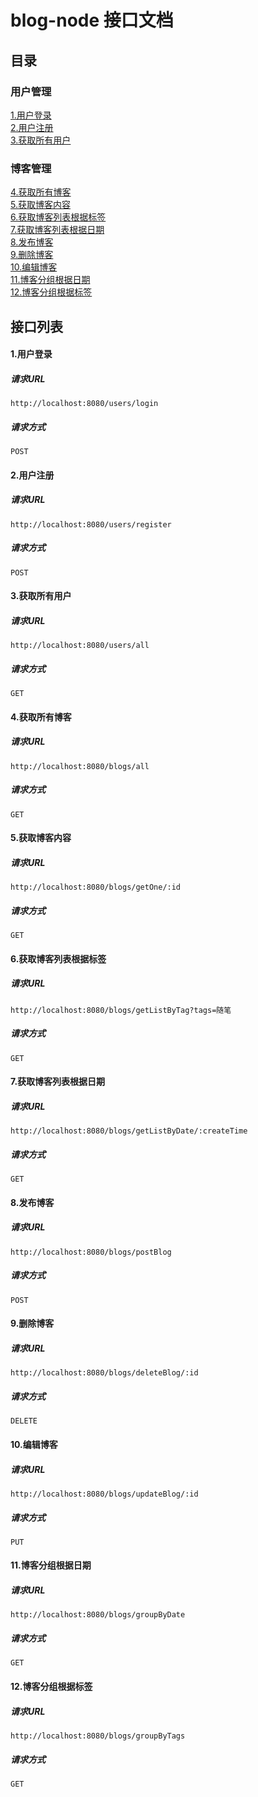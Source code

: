 # blog-node 接口文档

## 目录
### 用户管理
[1.用户登录](#1用户登录)<br/>
[2.用户注册](#2用户注册)<br/>
[3.获取所有用户](#3获取所有用户)<br/>

### 博客管理
[4.获取所有博客](#4获取所有博客)<br/>
[5.获取博客内容](#5获取博客内容)<br/>
[6.获取博客列表根据标签](#6获取博客列表根据标签)<br/>
[7.获取博客列表根据日期](#7获取博客列表根据日期)<br/>
[8.发布博客](#8发布博客)<br/>
[9.删除博客](#9删除博客)<br/>
[10.编辑博客](#10编辑博客)<br/>
[11.博客分组根据日期](#11博客分组根据日期)<br/>
[12.博客分组根据标签](#12博客分组根据标签)<br/>


## 接口列表

#### 1.用户登录
##### 请求URL
```
http://localhost:8080/users/login
```
##### 请求方式
```
POST
```

#### 2.用户注册
##### 请求URL
```
http://localhost:8080/users/register
```
##### 请求方式
```
POST
```

#### 3.获取所有用户
##### 请求URL
```
http://localhost:8080/users/all
```
##### 请求方式
```
GET
```

#### 4.获取所有博客
##### 请求URL
```
http://localhost:8080/blogs/all
```
##### 请求方式
```
GET
```

#### 5.获取博客内容
##### 请求URL
```
http://localhost:8080/blogs/getOne/:id
```
##### 请求方式
```
GET
```

#### 6.获取博客列表根据标签
##### 请求URL
```
http://localhost:8080/blogs/getListByTag?tags=随笔
```
##### 请求方式
```
GET
```

#### 7.获取博客列表根据日期
##### 请求URL
```
http://localhost:8080/blogs/getListByDate/:createTime
```
##### 请求方式
```
GET
```

#### 8.发布博客
##### 请求URL
```
http://localhost:8080/blogs/postBlog
```
##### 请求方式
```
POST
```

#### 9.删除博客
##### 请求URL
```
http://localhost:8080/blogs/deleteBlog/:id
```
##### 请求方式
```
DELETE
```

#### 10.编辑博客
##### 请求URL
```
http://localhost:8080/blogs/updateBlog/:id
```
##### 请求方式
```
PUT
```

#### 11.博客分组根据日期
##### 请求URL
```
http://localhost:8080/blogs/groupByDate
```
##### 请求方式
```
GET
```

#### 12.博客分组根据标签
##### 请求URL
```
http://localhost:8080/blogs/groupByTags
```
##### 请求方式
```
GET
```



